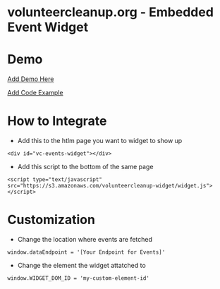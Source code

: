 # volunteercleanup.org - Embedded Event Widget

# Demo

[Add Demo Here]()

[Add Code Example]()

# How to Integrate

- Add this to the htlm page you want to widget to show up

`<div id="vc-events-widget"></div>`

- Add this script to the bottom of the same page

`<script type="text/javascript" src="https://s3.amazonaws.com/volunteercleanup-widget/widget.js"></script>`

# Customization

- Change the location where events are fetched

`window.dataEndpoint = '[Your Endpoint for Events]'`

- Change the element the widget attatched to

`window.WIDGET_DOM_ID = 'my-custom-element-id'`
